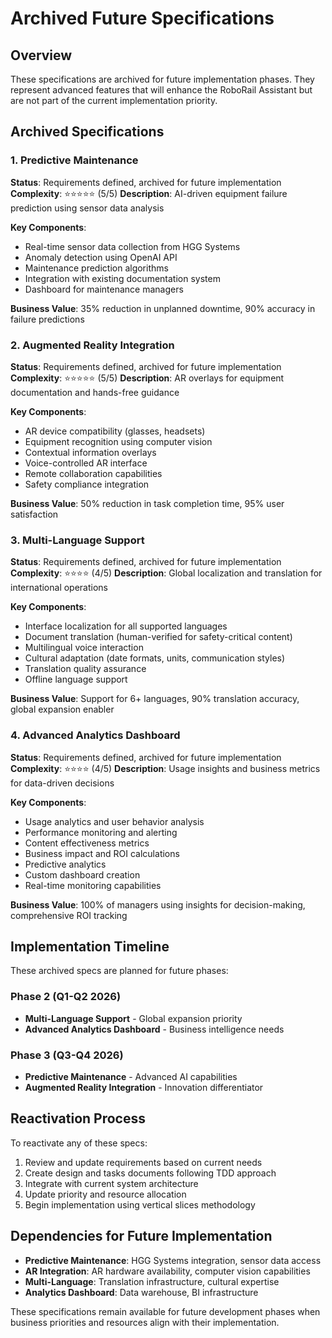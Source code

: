 # Archived Future Specifications

## Overview

These specifications are archived for future implementation phases. They represent advanced features that will enhance the RoboRail Assistant but are not part of the current implementation priority.

## Archived Specifications

### 1. Predictive Maintenance
**Status**: Requirements defined, archived for future implementation
**Complexity**: ⭐⭐⭐⭐⭐ (5/5)
**Description**: AI-driven equipment failure prediction using sensor data analysis

**Key Components**:
- Real-time sensor data collection from HGG Systems
- Anomaly detection using OpenAI API
- Maintenance prediction algorithms
- Integration with existing documentation system
- Dashboard for maintenance managers

**Business Value**: 35% reduction in unplanned downtime, 90% accuracy in failure predictions

### 2. Augmented Reality Integration
**Status**: Requirements defined, archived for future implementation
**Complexity**: ⭐⭐⭐⭐⭐ (5/5)
**Description**: AR overlays for equipment documentation and hands-free guidance

**Key Components**:
- AR device compatibility (glasses, headsets)
- Equipment recognition using computer vision
- Contextual information overlays
- Voice-controlled AR interface
- Remote collaboration capabilities
- Safety compliance integration

**Business Value**: 50% reduction in task completion time, 95% user satisfaction

### 3. Multi-Language Support
**Status**: Requirements defined, archived for future implementation
**Complexity**: ⭐⭐⭐⭐ (4/5)
**Description**: Global localization and translation for international operations

**Key Components**:
- Interface localization for all supported languages
- Document translation (human-verified for safety-critical content)
- Multilingual voice interaction
- Cultural adaptation (date formats, units, communication styles)
- Translation quality assurance
- Offline language support

**Business Value**: Support for 6+ languages, 90% translation accuracy, global expansion enabler

### 4. Advanced Analytics Dashboard
**Status**: Requirements defined, archived for future implementation
**Complexity**: ⭐⭐⭐⭐ (4/5)
**Description**: Usage insights and business metrics for data-driven decisions

**Key Components**:
- Usage analytics and user behavior analysis
- Performance monitoring and alerting
- Content effectiveness metrics
- Business impact and ROI calculations
- Predictive analytics
- Custom dashboard creation
- Real-time monitoring capabilities

**Business Value**: 100% of managers using insights for decision-making, comprehensive ROI tracking

## Implementation Timeline

These archived specs are planned for future phases:

### Phase 2 (Q1-Q2 2026)
- **Multi-Language Support** - Global expansion priority
- **Advanced Analytics Dashboard** - Business intelligence needs

### Phase 3 (Q3-Q4 2026)
- **Predictive Maintenance** - Advanced AI capabilities
- **Augmented Reality Integration** - Innovation differentiator

## Reactivation Process

To reactivate any of these specs:
1. Review and update requirements based on current needs
2. Create design and tasks documents following TDD approach
3. Integrate with current system architecture
4. Update priority and resource allocation
5. Begin implementation using vertical slices methodology

## Dependencies for Future Implementation

- **Predictive Maintenance**: HGG Systems integration, sensor data access
- **AR Integration**: AR hardware availability, computer vision capabilities
- **Multi-Language**: Translation infrastructure, cultural expertise
- **Analytics Dashboard**: Data warehouse, BI infrastructure

These specifications remain available for future development phases when business priorities and resources align with their implementation.